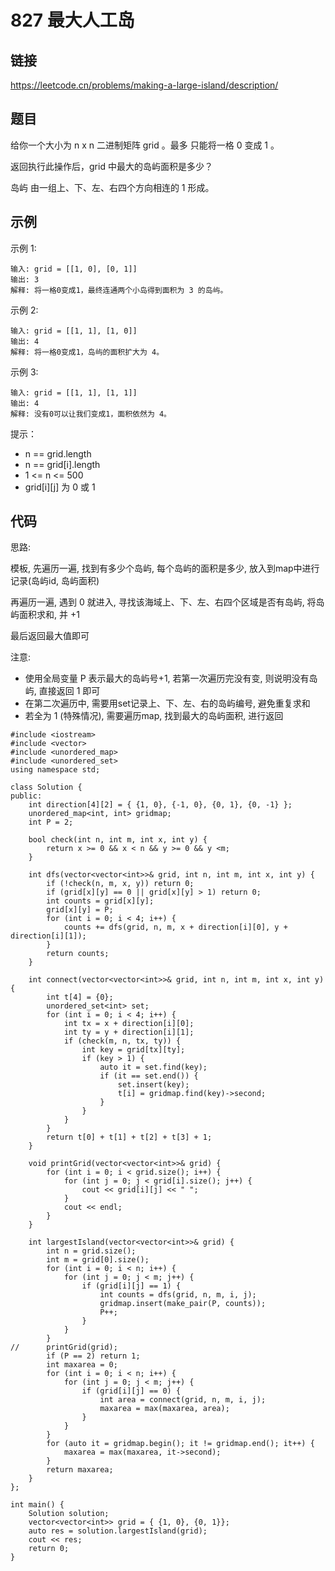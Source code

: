 # 827 最大人工岛
## 链接
https://leetcode.cn/problems/making-a-large-island/description/

## 题目 
给你一个大小为 n x n 二进制矩阵 grid 。最多 只能将一格 0 变成 1 。

返回执行此操作后，grid 中最大的岛屿面积是多少？

岛屿 由一组上、下、左、右四个方向相连的 1 形成。

## 示例
示例 1:
```
输入: grid = [[1, 0], [0, 1]]
输出: 3
解释: 将一格0变成1，最终连通两个小岛得到面积为 3 的岛屿。
```
示例 2:
```
输入: grid = [[1, 1], [1, 0]]
输出: 4
解释: 将一格0变成1，岛屿的面积扩大为 4。
```
示例 3:
```
输入: grid = [[1, 1], [1, 1]]
输出: 4
解释: 没有0可以让我们变成1，面积依然为 4。
```

提示：

- n == grid.length
- n == grid[i].length
- 1 <= n <= 500
- grid[i][j] 为 0 或 1

## 代码
思路:

模板, 先遍历一遍, 找到有多少个岛屿, 每个岛屿的面积是多少, 放入到map中进行记录(岛屿id, 岛屿面积)

再遍历一遍, 遇到 0 就进入, 寻找该海域上、下、左、右四个区域是否有岛屿, 将岛屿面积求和, 并 +1

最后返回最大值即可

注意:
- 使用全局变量 P 表示最大的岛屿号+1, 若第一次遍历完没有变, 则说明没有岛屿, 直接返回 1 即可
- 在第二次遍历中, 需要用set记录上、下、左、右的岛屿编号, 避免重复求和
- 若全为 1 (特殊情况), 需要遍历map, 找到最大的岛屿面积, 进行返回

```
#include <iostream>
#include <vector>
#include <unordered_map>
#include <unordered_set>
using namespace std;

class Solution {
public:
    int direction[4][2] = { {1, 0}, {-1, 0}, {0, 1}, {0, -1} };
    unordered_map<int, int> gridmap;
    int P = 2;
    
    bool check(int n, int m, int x, int y) {
        return x >= 0 && x < n && y >= 0 && y <m;
    }
    
    int dfs(vector<vector<int>>& grid, int n, int m, int x, int y) {
        if (!check(n, m, x, y)) return 0;
        if (grid[x][y] == 0 || grid[x][y] > 1) return 0;
        int counts = grid[x][y];
        grid[x][y] = P;
        for (int i = 0; i < 4; i++) {
            counts += dfs(grid, n, m, x + direction[i][0], y + direction[i][1]);
        }
        return counts;
    }
    
    int connect(vector<vector<int>>& grid, int n, int m, int x, int y) {
        int t[4] = {0};
        unordered_set<int> set;
        for (int i = 0; i < 4; i++) {
            int tx = x + direction[i][0];
            int ty = y + direction[i][1];
            if (check(m, n, tx, ty)) {
                int key = grid[tx][ty];
                if (key > 1) {
                    auto it = set.find(key);
                    if (it == set.end()) {
                        set.insert(key);
                        t[i] = gridmap.find(key)->second;
                    }
                }       
            }
        }
        return t[0] + t[1] + t[2] + t[3] + 1;
    }
    
    void printGrid(vector<vector<int>>& grid) {
        for (int i = 0; i < grid.size(); i++) {
            for (int j = 0; j < grid[i].size(); j++) {
                cout << grid[i][j] << " ";
            }
            cout << endl;
        }
    }
    
    int largestIsland(vector<vector<int>>& grid) {
        int n = grid.size();
        int m = grid[0].size();
        for (int i = 0; i < n; i++) {
            for (int j = 0; j < m; j++) {
                if (grid[i][j] == 1) {
                    int counts = dfs(grid, n, m, i, j);
                    gridmap.insert(make_pair(P, counts));
                    P++;
                }
            }
        }
//      printGrid(grid);
        if (P == 2) return 1;
        int maxarea = 0;
        for (int i = 0; i < n; i++) {
            for (int j = 0; j < m; j++) {
                if (grid[i][j] == 0) {
                    int area = connect(grid, n, m, i, j);
                    maxarea = max(maxarea, area);
                }
            }
        }
        for (auto it = gridmap.begin(); it != gridmap.end(); it++) {
            maxarea = max(maxarea, it->second);
        }
        return maxarea;
    }
};

int main() {
    Solution solution;
    vector<vector<int>> grid = { {1, 0}, {0, 1}};
    auto res = solution.largestIsland(grid);
    cout << res;
    return 0;
} 
```